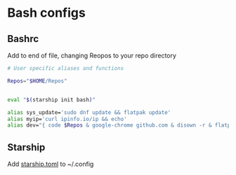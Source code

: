 # Bash configs

## Bashrc

Add to end of file, changing Reopos to your repo directory

```bash
# User specific aliases and functions

Repos="$HOME/Repos"


eval "$(starship init bash)"

alias sys_update='sudo dnf update && flatpak update'
alias myip='curl ipinfo.io/ip && echo'
alias dev="{ code $Repos & google-chrome github.com & disown -r & flatpak run io.github.shiftey.Desktop & disown; } >/dev/null 2>&1"
```

## Starship

Add [starship.toml](starship.toml) to ~/.config
